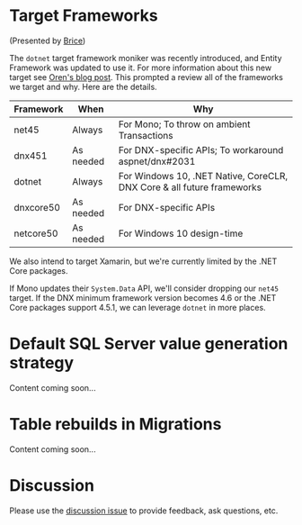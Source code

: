 # Target Frameworks

(Presented by [Brice](https://github.com/bricelam))

The `dotnet` target framework moniker was recently introduced, and Entity Framework was updated to use it. For more information about this new target see [Oren's blog post](http://oren.codes/2015/06/16/demystifying-pcls-net-core-dnx-and-uwp-redux/). This prompted a review all of the frameworks we target and why. Here are the details.

Framework | When      | Why
--------- | --------- | ---
net45     | Always    | For Mono; To throw on ambient Transactions
dnx451    | As needed | For DNX-specific APIs; To workaround aspnet/dnx#2031
dotnet    | Always    | For Windows 10, .NET Native, CoreCLR, DNX Core & all future frameworks
dnxcore50 | As needed | For DNX-specific APIs
netcore50 | As needed | For Windows 10 design-time

We also intend to target Xamarin, but we're currently limited by the .NET Core packages.

If Mono updates their `System.Data` API, we'll consider dropping our `net45` target. If the DNX minimum framework version becomes 4.6 or the .NET Core packages support 4.5.1, we can leverage `dotnet` in more places.

# Default SQL Server value generation strategy

Content coming soon...

# Table rebuilds in Migrations

Content coming soon...

# Discussion

Please use the [discussion issue](https://github.com/aspnet/EntityFramework/issues/2439) to provide feedback, ask questions, etc.
